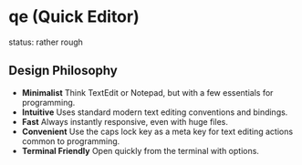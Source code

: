 # qe (Quick Editor)

status: rather rough

## Design Philosophy
- **Minimalist**  Think TextEdit or Notepad, but with a few essentials for programming.
- **Intuitive**  Uses standard modern text editing conventions and bindings.
- **Fast**  Always instantly responsive, even with huge files.
- **Convenient**  Use the caps lock key as a meta key for text editing actions common to programming.
- **Terminal Friendly** Open quickly from the terminal with options.
